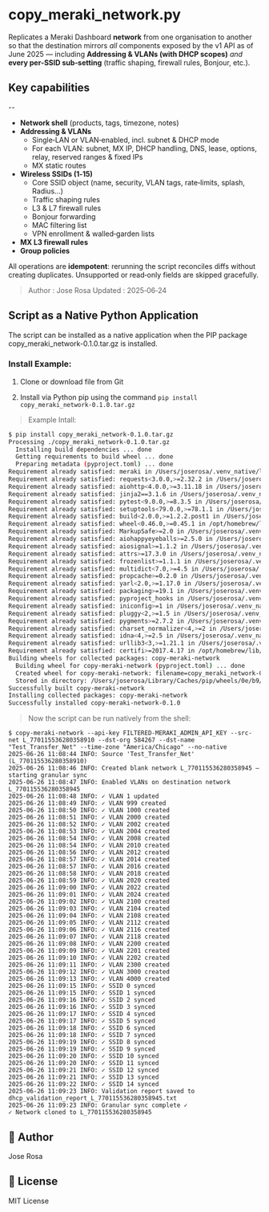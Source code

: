 # copy_meraki_network.py
Replicates a Meraki Dashboard **network** from one organisation to another so
that the destination mirrors *all* components exposed by the v1 API as of
June 2025 — including **Addressing & VLANs (with DHCP scopes)** *and* **every
per‑SSID sub‑setting** (traffic shaping, firewall rules, Bonjour, etc.).

## Key capabilities
--
* **Network shell** (products, tags, timezone, notes)
* **Addressing & VLANs**
  * Single‑LAN or VLAN‑enabled, incl. subnet & DHCP mode
  * For each VLAN: subnet, MX IP, DHCP handling, DNS, lease, options, relay,
    reserved ranges & fixed IPs
  * MX static routes
* **Wireless SSIDs (1‑15)**
  * Core SSID object (name, security, VLAN tags, rate‑limits, splash, Radius…)
  * Traffic shaping rules
  * L3 & L7 firewall rules
  * Bonjour forwarding
  * MAC filtering list
  * VPN enrollment & walled‑garden lists
* **MX L3 firewall rules**
* **Group policies**

All operations are **idempotent**: rerunning the script reconciles diffs without
creating duplicates. Unsupported or read‑only fields are skipped gracefully.

> Author  : Jose Rosa
> Updated : 2025‑06‑24

## Script as a Native Python Application

The script can be installed as a native application when the PIP package copy_meraki_network-0.1.0.tar.gz is installed.

### Install Example:

1. Clone or download file from Git 

2. Install via Python pip using the command `pip install copy_meraki_network-0.1.0.tar.gz`

> Example Intall:

```sh
$ pip install copy_meraki_network-0.1.0.tar.gz 
Processing ./copy_meraki_network-0.1.0.tar.gz
  Installing build dependencies ... done
  Getting requirements to build wheel ... done
  Preparing metadata (pyproject.toml) ... done
Requirement already satisfied: meraki in /Users/joserosa/.venv_native/lib/python3.13/site-packages (from copy-meraki-network==0.1.0) (2.0.3)
Requirement already satisfied: requests<3.0.0,>=2.32.2 in /Users/joserosa/.venv_native/lib/python3.13/site-packages (from meraki->copy-meraki-network==0.1.0) (2.32.4)
Requirement already satisfied: aiohttp<4.0.0,>=3.11.18 in /Users/joserosa/.venv_native/lib/python3.13/site-packages (from meraki->copy-meraki-network==0.1.0) (3.12.13)
Requirement already satisfied: jinja2==3.1.6 in /Users/joserosa/.venv_native/lib/python3.13/site-packages (from meraki->copy-meraki-network==0.1.0) (3.1.6)
Requirement already satisfied: pytest<9.0.0,>=8.3.5 in /Users/joserosa/.venv_native/lib/python3.13/site-packages (from meraki->copy-meraki-network==0.1.0) (8.4.1)
Requirement already satisfied: setuptools<79.0.0,>=78.1.1 in /Users/joserosa/.venv_native/lib/python3.13/site-packages (from meraki->copy-meraki-network==0.1.0) (78.1.1)
Requirement already satisfied: build<2.0.0,>=1.2.2.post1 in /Users/joserosa/.venv_native/lib/python3.13/site-packages (from meraki->copy-meraki-network==0.1.0) (1.2.2.post1)
Requirement already satisfied: wheel<0.46.0,>=0.45.1 in /opt/homebrew/lib/python3.13/site-packages (from meraki->copy-meraki-network==0.1.0) (0.45.1)
Requirement already satisfied: MarkupSafe>=2.0 in /Users/joserosa/.venv_native/lib/python3.13/site-packages (from jinja2==3.1.6->meraki->copy-meraki-network==0.1.0) (3.0.2)
Requirement already satisfied: aiohappyeyeballs>=2.5.0 in /Users/joserosa/.venv_native/lib/python3.13/site-packages (from aiohttp<4.0.0,>=3.11.18->meraki->copy-meraki-network==0.1.0) (2.6.1)
Requirement already satisfied: aiosignal>=1.1.2 in /Users/joserosa/.venv_native/lib/python3.13/site-packages (from aiohttp<4.0.0,>=3.11.18->meraki->copy-meraki-network==0.1.0) (1.3.2)
Requirement already satisfied: attrs>=17.3.0 in /Users/joserosa/.venv_native/lib/python3.13/site-packages (from aiohttp<4.0.0,>=3.11.18->meraki->copy-meraki-network==0.1.0) (25.3.0)
Requirement already satisfied: frozenlist>=1.1.1 in /Users/joserosa/.venv_native/lib/python3.13/site-packages (from aiohttp<4.0.0,>=3.11.18->meraki->copy-meraki-network==0.1.0) (1.7.0)
Requirement already satisfied: multidict<7.0,>=4.5 in /Users/joserosa/.venv_native/lib/python3.13/site-packages (from aiohttp<4.0.0,>=3.11.18->meraki->copy-meraki-network==0.1.0) (6.5.1)
Requirement already satisfied: propcache>=0.2.0 in /Users/joserosa/.venv_native/lib/python3.13/site-packages (from aiohttp<4.0.0,>=3.11.18->meraki->copy-meraki-network==0.1.0) (0.3.2)
Requirement already satisfied: yarl<2.0,>=1.17.0 in /Users/joserosa/.venv_native/lib/python3.13/site-packages (from aiohttp<4.0.0,>=3.11.18->meraki->copy-meraki-network==0.1.0) (1.20.1)
Requirement already satisfied: packaging>=19.1 in /Users/joserosa/.venv_native/lib/python3.13/site-packages (from build<2.0.0,>=1.2.2.post1->meraki->copy-meraki-network==0.1.0) (25.0)
Requirement already satisfied: pyproject_hooks in /Users/joserosa/.venv_native/lib/python3.13/site-packages (from build<2.0.0,>=1.2.2.post1->meraki->copy-meraki-network==0.1.0) (1.2.0)
Requirement already satisfied: iniconfig>=1 in /Users/joserosa/.venv_native/lib/python3.13/site-packages (from pytest<9.0.0,>=8.3.5->meraki->copy-meraki-network==0.1.0) (2.1.0)
Requirement already satisfied: pluggy<2,>=1.5 in /Users/joserosa/.venv_native/lib/python3.13/site-packages (from pytest<9.0.0,>=8.3.5->meraki->copy-meraki-network==0.1.0) (1.6.0)
Requirement already satisfied: pygments>=2.7.2 in /Users/joserosa/.venv_native/lib/python3.13/site-packages (from pytest<9.0.0,>=8.3.5->meraki->copy-meraki-network==0.1.0) (2.19.2)
Requirement already satisfied: charset_normalizer<4,>=2 in /Users/joserosa/.venv_native/lib/python3.13/site-packages (from requests<3.0.0,>=2.32.2->meraki->copy-meraki-network==0.1.0) (3.4.2)
Requirement already satisfied: idna<4,>=2.5 in /Users/joserosa/.venv_native/lib/python3.13/site-packages (from requests<3.0.0,>=2.32.2->meraki->copy-meraki-network==0.1.0) (3.10)
Requirement already satisfied: urllib3<3,>=1.21.1 in /Users/joserosa/.venv_native/lib/python3.13/site-packages (from requests<3.0.0,>=2.32.2->meraki->copy-meraki-network==0.1.0) (2.5.0)
Requirement already satisfied: certifi>=2017.4.17 in /opt/homebrew/lib/python3.13/site-packages (from requests<3.0.0,>=2.32.2->meraki->copy-meraki-network==0.1.0) (2025.1.31)
Building wheels for collected packages: copy-meraki-network
  Building wheel for copy-meraki-network (pyproject.toml) ... done
  Created wheel for copy-meraki-network: filename=copy_meraki_network-0.1.0-py3-none-any.whl size=5830 sha256=dc23ba446da6f44644d8f82466588f0444096d6b3281ca2718b151890d9b5d9c
  Stored in directory: /Users/joserosa/Library/Caches/pip/wheels/0e/b9/61/4102e209e423fa2049c954cdf1c9e9c00fc238b5f5182c3e15
Successfully built copy-meraki-network
Installing collected packages: copy-meraki-network
Successfully installed copy-meraki-network-0.1.0
```

> Now the script can be run natively from the shell:
```
$ copy-meraki-network --api-key FILTERED-MERAKI_ADMIN_API_KEY --src-net L_770115536280358910 --dst-org 584267 --dst-name "Test_Transfer_Net" --time-zone "America/Chicago" --no-native
2025-06-26 11:08:44 INFO: Source 'Test_Transfer_Net' (L_770115536280358910)
2025-06-26 11:08:46 INFO: Created blank network L_770115536280358945 – starting granular sync
2025-06-26 11:08:47 INFO: Enabled VLANs on destination network L_770115536280358945
2025-06-26 11:08:48 INFO: ✓ VLAN 1 updated
2025-06-26 11:08:49 INFO: ✓ VLAN 999 created
2025-06-26 11:08:50 INFO: ✓ VLAN 1000 created
2025-06-26 11:08:51 INFO: ✓ VLAN 2000 created
2025-06-26 11:08:52 INFO: ✓ VLAN 2002 created
2025-06-26 11:08:53 INFO: ✓ VLAN 2004 created
2025-06-26 11:08:54 INFO: ✓ VLAN 2008 created
2025-06-26 11:08:54 INFO: ✓ VLAN 2010 created
2025-06-26 11:08:56 INFO: ✓ VLAN 2012 created
2025-06-26 11:08:57 INFO: ✓ VLAN 2014 created
2025-06-26 11:08:57 INFO: ✓ VLAN 2016 created
2025-06-26 11:08:58 INFO: ✓ VLAN 2018 created
2025-06-26 11:08:59 INFO: ✓ VLAN 2020 created
2025-06-26 11:09:00 INFO: ✓ VLAN 2022 created
2025-06-26 11:09:01 INFO: ✓ VLAN 2024 created
2025-06-26 11:09:02 INFO: ✓ VLAN 2100 created
2025-06-26 11:09:03 INFO: ✓ VLAN 2104 created
2025-06-26 11:09:04 INFO: ✓ VLAN 2108 created
2025-06-26 11:09:05 INFO: ✓ VLAN 2112 created
2025-06-26 11:09:06 INFO: ✓ VLAN 2116 created
2025-06-26 11:09:07 INFO: ✓ VLAN 2118 created
2025-06-26 11:09:08 INFO: ✓ VLAN 2200 created
2025-06-26 11:09:09 INFO: ✓ VLAN 2201 created
2025-06-26 11:09:10 INFO: ✓ VLAN 2202 created
2025-06-26 11:09:11 INFO: ✓ VLAN 2300 created
2025-06-26 11:09:12 INFO: ✓ VLAN 3000 created
2025-06-26 11:09:13 INFO: ✓ VLAN 4000 created
2025-06-26 11:09:15 INFO: ✓ SSID 0 synced
2025-06-26 11:09:15 INFO: ✓ SSID 1 synced
2025-06-26 11:09:16 INFO: ✓ SSID 2 synced
2025-06-26 11:09:16 INFO: ✓ SSID 3 synced
2025-06-26 11:09:17 INFO: ✓ SSID 4 synced
2025-06-26 11:09:17 INFO: ✓ SSID 5 synced
2025-06-26 11:09:18 INFO: ✓ SSID 6 synced
2025-06-26 11:09:18 INFO: ✓ SSID 7 synced
2025-06-26 11:09:19 INFO: ✓ SSID 8 synced
2025-06-26 11:09:19 INFO: ✓ SSID 9 synced
2025-06-26 11:09:20 INFO: ✓ SSID 10 synced
2025-06-26 11:09:20 INFO: ✓ SSID 11 synced
2025-06-26 11:09:21 INFO: ✓ SSID 12 synced
2025-06-26 11:09:21 INFO: ✓ SSID 13 synced
2025-06-26 11:09:22 INFO: ✓ SSID 14 synced
2025-06-26 11:09:23 INFO: Validation report saved to dhcp_validation_report_L_770115536280358945.txt
2025-06-26 11:09:23 INFO: Granular sync complete ✓
✓ Network cloned to L_770115536280358945
```

## 👤 Author
Jose Rosa

## 📘 License
MIT License 